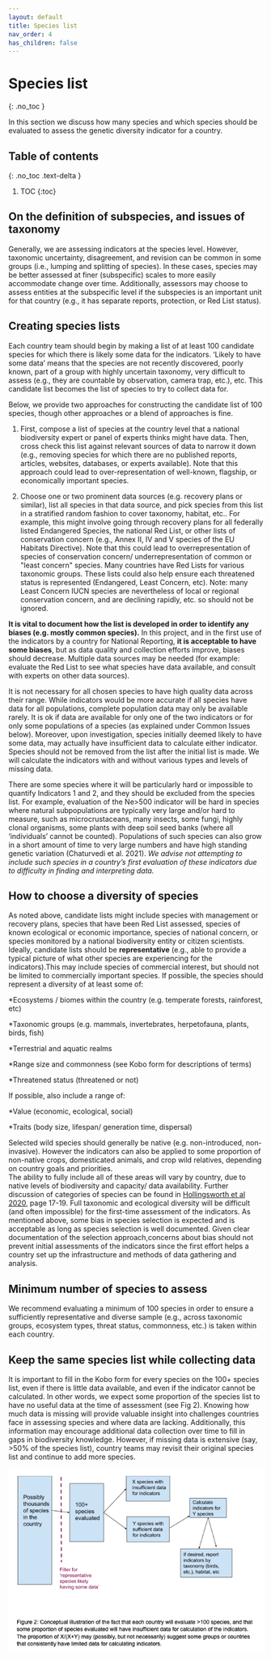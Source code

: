 ```yaml
---
layout: default
title: Species list
nav_order: 4
has_children: false
---
```


# Species list
{: .no_toc }

In this section we discuss how many species and which species should be evaluated to assess the genetic diversity indicator for a country.


## Table of contents
{: .no_toc .text-delta }

1. TOC
{:toc}

## On the definition of subspecies, and issues of taxonomy

Generally, we are assessing indicators at the species level. However, taxonomic uncertainty, disagreement, and revision can be common in some groups (i.e., lumping and splitting of species). In these cases, species may be better assessed at finer (subspecific) scales to more easily accommodate change over time. Additionally, assessors may choose to assess entities at the subspecific level if the subspecies is an important unit for that country (e.g., it has separate reports, protection, or Red List status).

## Creating species lists 

Each country team should begin by making a list of at least 100 candidate species for which there is likely some data for the indicators. ‘Likely to have some data’ means that the species are not recently discovered, poorly known, part of a group with highly uncertain taxonomy, very difficult to assess (e.g., they are countable by observation, camera trap, etc.), etc. This candidate list becomes the list of species to try to collect data for. 

Below, we provide two approaches for constructing the candidate list of 100 species, though other approaches or a blend of approaches is fine.  

1. First, compose a list of species at the country level that a national biodiversity expert or panel of experts thinks might have data. Then, cross check this list against relevant sources of data to narrow it down (e.g., removing species for which there are no published reports, articles, websites, databases, or experts available). Note that this approach could lead to over-representation of well-known, flagship, or economically important species.  
 
2. Choose one or two prominent data sources (e.g. recovery plans or similar), list all species in that data source, and pick species from this list in a stratified random fashion to cover taxonomy, habitat, etc.. For example, this might involve going through recovery plans for all federally listed Endangered Species, the national Red List, or other lists of conservation concern (e.g., Annex II, IV and V species of the EU Habitats Directive). Note that this could lead to overrepresentation of species of conservation concern/ underrepresentation of common or "least concern" species. Many countries have Red Lists for various taxonomic groups.  These lists could also help ensure each threatened status is represented (Endangered, Least Concern, etc).  Note: many Least Concern IUCN species are nevertheless of local or regional conservation concern, and are declining rapidly, etc. so should not be ignored.


**It is vital to document how the list is developed in order to identify any biases (e.g. mostly common species).** In this project, and in the first use of the indicators by a country for National Reporting, **it is acceptable to have some biases**, but as data quality and collection efforts improve, biases should decrease. Multiple data sources may be needed (for example: evaluate the Red List to see what species have data available, and consult with experts on other data sources).

It is not necessary for all chosen species to have high quality data across their range. While indicators would be more accurate if all species have data for all populations, complete population data may only be available rarely. It is ok if data are available for only one of the two indicators or for only some populations of a species (as explained under Common Issues below). Moreover, upon investigation, species initially deemed likely to have some data, may actually have insufficient data to calculate either indicator. Species should not be removed from the list after the initial list is made. We will calculate the indicators with and without various types and levels of missing data.

There are some species where it will be particularly hard or impossible to quantify Indicators 1 and 2, and they should be excluded from the species list. For example, evaluation of the Ne>500 indicator will be hard in species where natural subpopulations are typically very large and/or hard to measure, such as microcrustaceans, many insects, some fungi, highly clonal organisms, some plants with deep soil seed banks (where all ‘individuals’ cannot be counted).   Populations of such species can also grow in a short amount of time to very large numbers and have high standing genetic variation (Chaturvedi et al. 2021).  _We advise not attempting to include such species in a country’s first evaluation of these indicators due to difficulty in finding and interpreting data._


## How to choose a diversity of species

As noted above, candidate lists might include species with management or recovery plans, species that have been Red List assessed, species of known ecological or economic importance, species of national concern, or species monitored by a national biodiversity entity or citizen scientists. Ideally, candidate lists should be **representative** (e.g., able to provide a typical picture of what other species are experiencing for the indicators).This may include species of commercial interest, but should not be limited to commercially important species. If possible, the species should represent a diversity of at least some of: 

*Ecosystems / biomes within the country (e.g. temperate forests, rainforest, etc)

*Taxonomic groups (e.g. mammals, invertebrates, herpetofauna, plants, birds, fish)

*Terrestrial and aquatic realms

*Range size and commonness (see Kobo form for descriptions of terms)

*Threatened status (threatened or not)

If possible, also include a range of:

*Value (economic, ecological, social) 

*Traits (body size, lifespan/ generation time, dispersal)

Selected wild species should generally be native (e.g. non-introduced, non-invasive). However the indicators can also be applied to some proportion of non-native crops, domesticated animals, and crop wild relatives, depending on country goals and priorities.  
The ability to fully include all of these areas will vary by country, due to native levels of biodiversity and capacity/ data availability. Further discussion of categories of species can be found in [Hollingsworth et al 2020](https://nora.nerc.ac.uk/id/eprint/526707/1/N526707CR.pdf), page 17-19. Full taxonomic and ecological diversity will be difficult (and often impossible) for the first-time assessment of the indicators. As mentioned above, some bias in species selection is expected and is acceptable as long as species selection is well documented. Given clear documentation of the selection approach,concerns about bias should not prevent initial assessments of the indicators since the first effort helps a country set up the infrastructure and methods of data gathering and analysis. 

## Minimum number of species to assess 

We recommend evaluating a minimum of 100 species in order to ensure a sufficiently representative and diverse sample (e.g., across taxonomic groups, ecosystem types, threat status, commonness, etc.) is taken within each country.
 
## Keep the same species list while collecting data 

It is important to fill in the Kobo form for every species on the 100+ species list, even if there is little data available, and even if the indicator cannot be calculated. In other words, we expect some proportion of the species list to have no useful data at the time of assessment (see Fig 2). Knowing how much data is missing will provide valuable insight into challenges countries face in assessing species and where data are lacking. Additionally, this information may encourage additional data collection over time to fill in gaps in biodiversity knowledge. However, if missing data is extensive (say, >50% of the species list), country teams may revisit their original species list and continue to add more species. 

![](Specieslist_Fig1.png)

